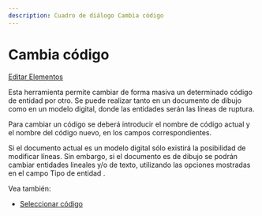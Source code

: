 ```yaml
---
description: Cuadro de diálogo Cambia código
---
```


# Cambia código

[Editar Elementos](../../fichas-de-herramientas/ficha-de-herramientas-editar/editar-elementos.md)

Esta herramienta permite cambiar de forma masiva un determinado código de entidad por otro. Se puede realizar tanto en un documento de dibujo como en un modelo digital, donde las entidades serán las líneas de ruptura.

Para cambiar un código se deberá introducir el nombre de código actual y el nombre del código nuevo, en los campos correspondientes.

Si el documento actual es un modelo digital sólo existirá la posibilidad de modificar líneas. Sin embargo, si el documento es de dibujo se podrán cambiar entidades lineales y/o de texto, utilizando las opciones mostradas en el campo Tipo de entidad .

Vea también:

* [Seleccionar código](/mdtopx/otras-herramientas/editar-elementos/seleccionar-codigo.md)

